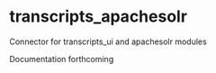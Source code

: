 transcripts_apachesolr
======================

Connector for transcripts_ui and apachesolr modules

Documentation forthcoming

